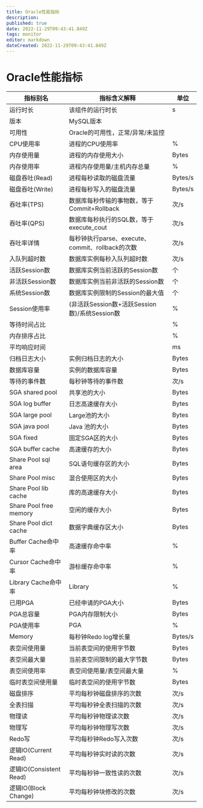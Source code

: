 ```yaml
---
title: Oracle性能指标
description: 
published: true
date: 2022-11-29T09:43:41.849Z
tags: monitor
editor: markdown
dateCreated: 2022-11-29T09:43:41.849Z
---
```


# Oracle性能指标

| 指标别名                | 指标含义解释                                     | 单位    |
| ----------------------- | ------------------------------------------------ | ------- |
| 运行时长                | 该组件的运行时长                                 | s       |
| 版本                    | MySQL版本                                        |         |
| 可用性                  | Oracle的可用性，正常/异常/未监控                 |         |
| CPU使用率               | 进程的CPU使用率                                  | %       |
| 内存使用量              | 进程的内存使用大小                               | Bytes   |
| 内存使用率              | 进程内存使用量/主机内存总量                      | %       |
| 磁盘吞吐(Read)          | 进程每秒读取的磁盘流量                           | Bytes/s |
| 磁盘吞吐(Write)         | 进程每秒写入的磁盘流量                           | Bytes/s |
| 吞吐率(TPS)             | 数据库每秒传输的事物数，等于Commit+Rollback      | 次/s    |
| 吞吐率(QPS)             | 数据库每秒执行的SQL数，等于execute_cout          | 次/s    |
| 吞吐率详情              | 每秒钟执行parse、execute、commit、rollback的次数 | 次/s    |
| 入队列超时数            | 数据库实例每秒入队列超时数                       | 次/s    |
| 活跃Session数           | 数据库实例当前活跃的Session数                    | 个      |
| 非活跃Session数         | 数据库实例当前非活跃的Session数                  | 个      |
| 系统Session数           | 数据库实例限制的Session的最大值                  | 个      |
| Session使用率           | (非活跃Session数+活跃Session数)/系统Session数    | %       |
| 等待时间占比            |                                                  | %       |
| 内存排序占比            |                                                  | %       |
| 平均响应时间            |                                                  | ms      |
| 归档日志大小            | 实例归档日志的大小                               | Bytes   |
| 数据库容量              | 实例的数据库容量                                 | Bytes   |
| 等待的事件数            | 每秒钟等待的事件数                               | 次/s    |
| SGA shared pool         | 共享池的大小                                     | Bytes   |
| SGA log buffer          | 日志高速缓存大小                                 | Bytes   |
| SGA large pool          | Large池的大小                                    | Bytes   |
| SGA java pool           | Java 池的大小                                    | Bytes   |
| SGA fixed               | 固定SGA区的大小                                  | Bytes   |
| SGA buffer cache        | 高速缓存的大小                                   | Bytes   |
| Share Pool sql area     | SQL语句缓存区的大小                              | Bytes   |
| Share Pool misc         | 混合使用区的大小                                 | Bytes   |
| Share Pool lib cache    | 库的高速缓存大小                                 | Bytes   |
| Share Pool free memory  | 空闲的缓存大小                                   | Bytes   |
| Share Pool dict cache   | 数据字典缓存区大小                               | Bytes   |
| Buffer Cache命中率      | 高速缓存命中率                                   | %       |
| Cursor Cache命中率      | 游标缓存命中率                                   | %       |
| Library Cache命中率     | Library                                          | %       |
| 已用PGA                 | 已经申请的PGA大小                                | Bytes   |
| PGA总容量               | PGA内存限制大小                                  | Bytes   |
| PGA使用率               | PGA                                              | %       |
| Memory                  | 每秒钟Redo log增长量                             | Bytes/s |
| 表空间使用量            | 当前表空间的使用字节数                           | Bytes   |
| 表空间最大量            | 当前表空间限制的最大字节数                       | Bytes   |
| 表空间使用率            | 表空间使用量/表空间最大量                        | %       |
| 临时表空间使用量        | 临时表空间的使用字节数                           | Bytes   |
| 磁盘排序                | 平均每秒钟磁盘排序的次数                         | 次/s    |
| 全表扫描                | 平均每秒钟全表扫描的次数                         | 次/s    |
| 物理读                  | 平均每秒钟物理读次数                             | 次/s    |
| 物理写                  | 平均每秒钟物理写次数                             | 次/s    |
| Redo写                  | 平均每秒钟Redo写入次数                           | 次/s    |
| 逻辑IO(Current Read)    | 平均每秒钟实时读的次数                           | 次/s    |
| 逻辑IO(Consistent Read) | 平均每秒钟一致性读的次数                         | 次/s    |
| 逻辑IO(Block Change)    | 平均每秒钟块修改的次数                           | 次/s    |

